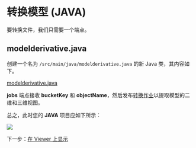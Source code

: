 # 转换模型 (JAVA)

要转换文件，我们只需要一个端点。

## modelderivative.java

创建一个名为 `/src/main/java/modelderivative.java` 的新 Java 类，其内容如下。 

[modelderivative.java](_snippets/viewmodels/java/modelderivative.java ':include :type=code java')

**jobs** 端点接收 **bucketKey** 和 **objectName**，然后发布[转换作业](https://forge.autodesk.com/en/docs/model-derivative/v2/reference/http/job-POST/)以提取模型的二维和三维视图。 
 
总之，此时您的 **JAVA** 项目应如下所示：

![](_media/java/Eclipse_server_side.png)

下一步：[在 Viewer 上显示](/zh-CN/viewer/2legged/)